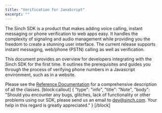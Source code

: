 ```yaml
---
title: "Verification for JavaScript"
excerpt: ""
---
```

The Sinch SDK is a product that makes adding voice calling, instant messaging or phone verification to web apps easy. It handles the complexity of signaling and audio management while providing you the freedom to create a stunning user interface. The current release supports instant messaging, web/phone (PSTN) calling as well as verification.

This document provides an overview for developers integrating with the Sinch SDK for the first time. It outlines the prerequisites and guides you through the process of verifying phone numbers in a Javascript environment, such as in a website.

Please see the [Reference Documentation](http://www.sinch.com/docs/javascript/reference/) for a comprehensive description of all the classes.
[block:callout]
{
  "type": "info",
  "title": "Note",
  "body": "Should you encounter any bugs, glitches, lack of functionality or other problems using our SDK, please send us an email to <dev@sinch.com>. Your help in this regard is greatly appreciated."
}
[/block]